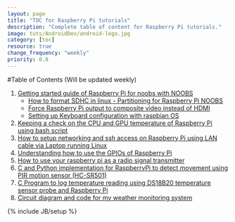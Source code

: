 ```yaml
---
layout: page
title: "TOC for Raspberry Pi tutorials"
description: "Complete table of content for Raspberry Pi tutorials."
image: tuts/AndroidDev/android-logo.jpg
category: [toc]
resource: true
change_frequency: "weekly"
priority: 0.8
---
```


#Table of Contents (Will be updated weekly)

1. [Getting started guide of Raspberry Pi for noobs with NOOBS](/tutorials/getting-started-guide-of-raspberry-pi-with-noobs/03/03/2014)
	- [How to format SDHC in linux - Partitioning for Raspberry Pi NOOBS](/tutorials/how-to-format-sdhc-card-in-linux-using-command-line/08/11/2015)
	- [Force Raspberry Pi output to composite video instead of HDMI](/tutorials/force-raspberry-pi-output-to-composite-video-instead-of-hdmi/03/03/2014)
	- [Setting up Keyboard configuration with raspbian OS](/tutorials/configuring-your-keyboard-on-raspbian-os/03/04/2014)
2. [Keeping a check on the CPU and GPU temperature of Raspberry Pi using bash script](/tutorials/keeping-a-check-on-the-cpu-and-gpu-temperature-of-raspberry-pi/03/04/2014)
3. [How to setup networking and ssh access on Raspberry Pi using LAN cable via Laptop running Linux](/tutorials/how-to-setup-networking-and-ssh-access-on-raspberry-pi-using-lan-cable-via-linux-based-system/03/05/2014)
4. [Understanding how to use the GPIOs of Raspberry Pi](/tutorials/how-to-use-the-gpio-pins-on-raspberry-pi/03/07/2014)
5. [How to use your raspberry pi as a radio signal transmitter](/tutorials/how-to-use-your-raspberry-pi-as-a-fm-transmitter/10/27/2014)
6. [C and Python implementation for RaspberryPi to detect movement using PIR motion sensor (HC-SR501)](/tutorials/raspberrypi-to-detect-movement-using-pir-motion-sensor-hc-sr501/11/21/2014)
7. [C Program to log temperature reading using DS18B20 temperature sensor probe and Raspberry Pi](/tutorials/get-temperature-reading-on-raspberry-pi-using-ds18b20-temperature-sensor-probe/11/21/2014)
8. [Circuit diagram and code for my weather monitoring system](/tutorials/circuit-diagram-and-code-snippet-of-my-weather-monitoring-system/08/12/2015)

{% include JB/setup %}
